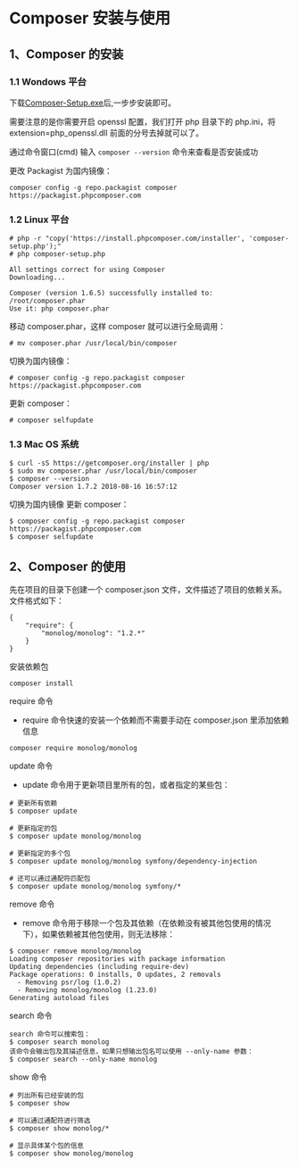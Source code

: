 # Composer 安装与使用
## 1、Composer 的安装
### 1.1 Wondows 平台

下载[Composer-Setup.exe](https://getcomposer.org/Composer-Setup.exe)后,一步步安装即可。

需要注意的是你需要开启 openssl 配置，我们打开 php 目录下的 php.ini，将 extension=php_openssl.dll 前面的分号去掉就可以了。

通过命令窗口(cmd) 输入 `composer --version` 命令来查看是否安装成功

更改 Packagist 为国内镜像：

```
composer config -g repo.packagist composer https://packagist.phpcomposer.com
```

### 1.2 Linux 平台

```
# php -r "copy('https://install.phpcomposer.com/installer', 'composer-setup.php');"
# php composer-setup.php

All settings correct for using Composer
Downloading...

Composer (version 1.6.5) successfully installed to: /root/composer.phar
Use it: php composer.phar
```
移动 composer.phar，这样 composer 就可以进行全局调用：

```
# mv composer.phar /usr/local/bin/composer
```
切换为国内镜像：

```
# composer config -g repo.packagist composer https://packagist.phpcomposer.com
```
更新 composer：

```
# composer selfupdate
```

### 1.3 Mac OS 系统
```
$ curl -sS https://getcomposer.org/installer | php
$ sudo mv composer.phar /usr/local/bin/composer
$ composer --version
Composer version 1.7.2 2018-08-16 16:57:12
```

切换为国内镜像 更新 composer：

```
$ composer config -g repo.packagist composer https://packagist.phpcomposer.com
$ composer selfupdate
```

## 2、Composer 的使用

先在项目的目录下创建一个 composer.json 文件，文件描述了项目的依赖关系。
文件格式如下：

```
{
    "require": {
        "monolog/monolog": "1.2.*"
    }
}
```
安装依赖包

```
composer install
```

require 命令

* require 命令快速的安装一个依赖而不需要手动在 composer.json 里添加依赖信息

```
composer require monolog/monolog
```

update 命令

* update 命令用于更新项目里所有的包，或者指定的某些包：

```
# 更新所有依赖
$ composer update

# 更新指定的包
$ composer update monolog/monolog

# 更新指定的多个包
$ composer update monolog/monolog symfony/dependency-injection

# 还可以通过通配符匹配包
$ composer update monolog/monolog symfony/*
```

remove 命令

* remove 命令用于移除一个包及其依赖（在依赖没有被其他包使用的情况下），如果依赖被其他包使用，则无法移除：

```
$ composer remove monolog/monolog
Loading composer repositories with package information
Updating dependencies (including require-dev)
Package operations: 0 installs, 0 updates, 2 removals
  - Removing psr/log (1.0.2)
  - Removing monolog/monolog (1.23.0)
Generating autoload files
```

search 命令

```
search 命令可以搜索包：
$ composer search monolog
该命令会输出包及其描述信息，如果只想输出包名可以使用 --only-name 参数：
$ composer search --only-name monolog
```

show 命令

```
# 列出所有已经安装的包
$ composer show

# 可以通过通配符进行筛选
$ composer show monolog/*

# 显示具体某个包的信息
$ composer show monolog/monolog
```